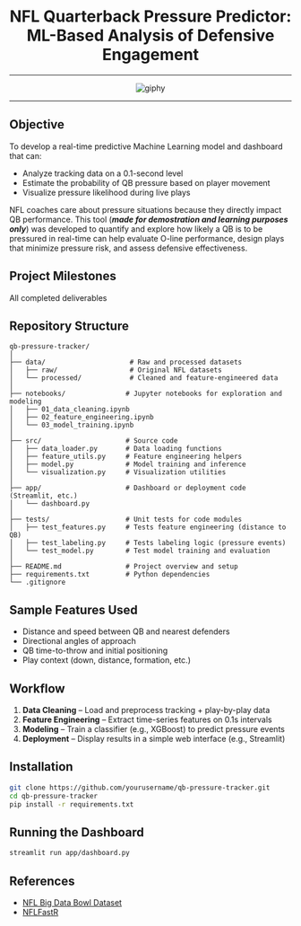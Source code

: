 <div align="center">
  
# NFL Quarterback Pressure Predictor: ML-Based Analysis of Defensive Engagement

***
![giphy](https://github.com/user-attachments/assets/6106f50a-7eba-4f9a-b369-1534a6b2abf1)
***
</div>


## Objective
To develop a real-time predictive Machine Learning model and dashboard that can:
- Analyze tracking data on a 0.1-second level
- Estimate the probability of QB pressure based on player movement
- Visualize pressure likelihood during live plays

NFL coaches care about pressure situations because they directly impact QB performance. This tool (**_made for demostration and learning purposes only_**) was developed to quantify and explore how likely a QB is to be pressured in real-time can help evaluate O-line performance, design plays that minimize pressure risk, and assess defensive effectiveness.

## Project Milestones
All completed deliverables

## Repository Structure
```
qb-pressure-tracker/
│
├── data/                     # Raw and processed datasets
│   ├── raw/                  # Original NFL datasets
│   └── processed/            # Cleaned and feature-engineered data
│
├── notebooks/               # Jupyter notebooks for exploration and modeling
│   ├── 01_data_cleaning.ipynb
│   ├── 02_feature_engineering.ipynb
│   └── 03_model_training.ipynb
│
├── src/                     # Source code
│   ├── data_loader.py       # Data loading functions
│   ├── feature_utils.py     # Feature engineering helpers
│   ├── model.py             # Model training and inference
│   └── visualization.py     # Visualization utilities
│
├── app/                     # Dashboard or deployment code (Streamlit, etc.)
│   └── dashboard.py
│
├── tests/                   # Unit tests for code modules
│   ├── test_features.py     # Tests feature engineering (distance to QB)
│   ├── test_labeling.py     # Tests labeling logic (pressure events)
│   └── test_model.py        # Test model training and evaluation
│
├── README.md                # Project overview and setup
├── requirements.txt         # Python dependencies
└── .gitignore
```

## Sample Features Used
- Distance and speed between QB and nearest defenders
- Directional angles of approach
- QB time-to-throw and initial positioning
- Play context (down, distance, formation, etc.)

## Workflow
1. **Data Cleaning** – Load and preprocess tracking + play-by-play data
2. **Feature Engineering** – Extract time-series features on 0.1s intervals
3. **Modeling** – Train a classifier (e.g., XGBoost) to predict pressure events
4. **Deployment** – Display results in a simple web interface (e.g., Streamlit)

## Installation
```bash
git clone https://github.com/yourusername/qb-pressure-tracker.git
cd qb-pressure-tracker
pip install -r requirements.txt
```

## Running the Dashboard
```bash
streamlit run app/dashboard.py
```

## References
- [NFL Big Data Bowl Dataset](https://www.kaggle.com/competitions/nfl-big-data-bowl-2023/data)
- [NFLFastR](https://www.nflfastr.com/)
